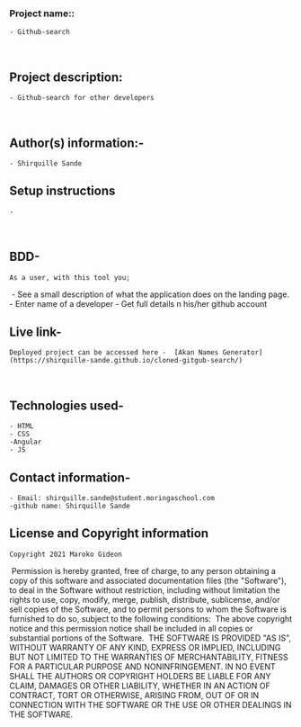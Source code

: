 ### Project name::
    - Github-search
​
## Project description:
    - Github-search for other developers
  
​
## Author(s) information:-
    - Shirquille Sande
  
## Setup instructions
    - 
​
## BDD-
    As a user, with this tool you;
​
    - See a  small description of what the application does on the landing page. 
    - Enter name of a developer
    - Get full details n his/her github account
  
## Live link-
    Deployed project can be accessed here -  [Akan Names Generator](https://shirquille-sande.github.io/cloned-gitgub-search/)
​
## Technologies used-
    - HTML
    - CSS
    -Angular
    - JS 
  
## Contact information-
    - Email: shirquille.sande@student.moringaschool.com
    -github name: Shirquille Sande
  
## License and Copyright information
    Copyright 2021 Maroko Gideon
​
    Permission is hereby granted, free of charge, to any person obtaining a copy of this software and associated documentation files (the "Software"), to deal in the Software without restriction, including without limitation the rights to use, copy, modify, merge, publish, distribute, sublicense, and/or sell copies of the Software, and to permit persons to whom the Software is furnished to do so, subject to the following conditions:
​
    The above copyright notice and this permission notice shall be included in all copies or substantial portions of the Software.
​
    THE SOFTWARE IS PROVIDED "AS IS", WITHOUT WARRANTY OF ANY KIND, EXPRESS OR IMPLIED, INCLUDING BUT NOT LIMITED TO THE WARRANTIES OF MERCHANTABILITY, FITNESS FOR A PARTICULAR PURPOSE AND NONINFRINGEMENT. IN NO EVENT SHALL THE AUTHORS OR COPYRIGHT HOLDERS BE LIABLE FOR ANY CLAIM, DAMAGES OR OTHER LIABILITY, WHETHER IN AN ACTION OF CONTRACT, TORT OR OTHERWISE, ARISING FROM, OUT OF OR IN CONNECTION WITH THE SOFTWARE OR THE USE OR OTHER DEALINGS IN THE SOFTWARE.
